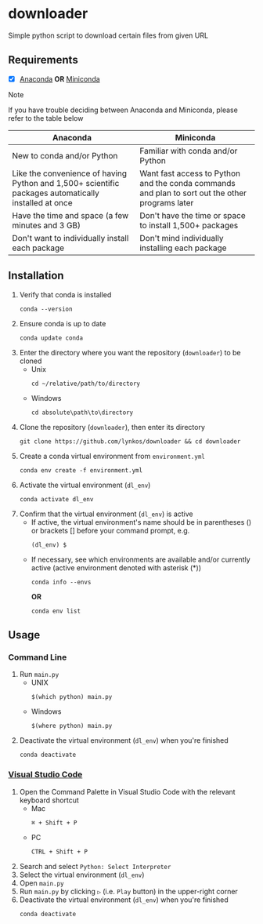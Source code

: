# downloader
Simple python script to download certain files from given URL

## Requirements
- [x] [Anaconda](https://docs.continuum.io/free/anaconda/install) **OR** [Miniconda](https://docs.conda.io/projects/miniconda/en/latest)
> [!NOTE]
> If you have trouble deciding between Anaconda and Miniconda, please refer to the table below
> <table>
> <thead>
> <tr>
> <th><center>Anaconda</center></th>
> <th><center>Miniconda</center></th>
> </tr>
> </thead>
> <tbody>
> <tr>
> <td>New to conda and/or Python</td>
> <td>Familiar with conda and/or Python</td>
> </tr>
> <tr>
> <td>Like the convenience of having Python and 1,500+ scientific packages automatically installed at once</td>
> <td>Want fast access to Python and the conda commands and plan to sort out the other programs later</td>
> </tr>
> <tr>
> <td>Have the time and space (a few minutes and 3 GB)</td>
> <td>Don't have the time or space to install 1,500+ packages</td>
> </tr>
> <tr>
> <td>Don't want to individually install each package</td>
> <td>Don't mind individually installing each package</td>
> </tr>
> </tbody>
> </table>

## Installation
1. Verify that conda is installed
   ```
   conda --version
   ```
2. Ensure conda is up to date
   ```
   conda update conda
   ```
3. Enter the directory where you want the repository (`downloader`) to be cloned
     * Unix
       ```
       cd ~/relative/path/to/directory
       ```
     * Windows
       ```
       cd absolute\path\to\directory
       ```
4. Clone the repository (`downloader`), then enter its directory
   ```
   git clone https://github.com/lynkos/downloader && cd downloader
   ```
5. Create a conda virtual environment from `environment.yml`
   ```
   conda env create -f environment.yml
   ```
6. Activate the virtual environment (`dl_env`)
   ```
   conda activate dl_env
   ```
7. Confirm that the virtual environment (`dl_env`) is active
     * If active, the virtual environment's name should be in parentheses () or brackets [] before your command prompt, e.g.
       ```
       (dl_env) $
       ```
     * If necessary, see which environments are available and/or currently active (active environment denoted with asterisk (*))
       ```
       conda info --envs
       ```
       **OR**
       ```
       conda env list
       ```

## Usage
### Command Line
1. Run `main.py`
   * UNIX
      ```
      $(which python) main.py
      ```
   * Windows
      ```
      $(where python) main.py
      ```
2. Deactivate the virtual environment (`dl_env`) when you're finished
   ```
   conda deactivate
   ```

### [Visual Studio Code](https://code.visualstudio.com/download)
1. Open the Command Palette in Visual Studio Code with the relevant keyboard shortcut
    * Mac
      ```
      ⌘ + Shift + P
      ```
    * PC
      ```
      CTRL + Shift + P
      ```
2. Search and select `Python: Select Interpreter`
3. Select the virtual environment (`dl_env`)
4. Open `main.py`
5. Run `main.py` by clicking `▷` (i.e. `Play` button) in the upper-right corner
6. Deactivate the virtual environment (`dl_env`) when you're finished
   ```
   conda deactivate
   ```
